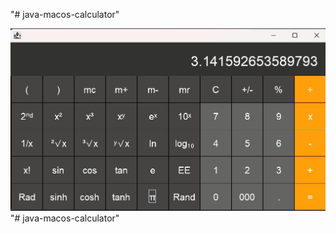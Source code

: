 "# java-macos-calculator" 

![Application Screenshot](img/Application%20Screenshot.jpg)"# java-macos-calculator" 
